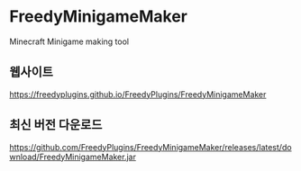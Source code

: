 # FreedyMinigameMaker
Minecraft Minigame making tool

## 웹사이트
https://freedyplugins.github.io/FreedyPlugins/FreedyMinigameMaker

## 최신 버전 다운로드 
https://github.com/FreedyPlugins/FreedyMinigameMaker/releases/latest/download/FreedyMinigameMaker.jar
